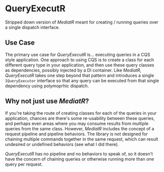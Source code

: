# QueryExecutR
Stripped down version of *MediatR* meant for creating / running queries over a single dispatch interface.

## Use Case
The primary use case for *QueryExecutR* is... executing queries in a CQS style application. One approach to using CQS is to create a class for each different query type in your application, and then use these query classes as dependencies, possibly injected by a DI container.  Like *MediatR*, *QueryExecutR* takes one step beyond that pattern and introduces a single `IQueryExecutor` interface so that any query can be executed from that single dependency using polymoprhic dispatch.

## Why not just use *MediatR*?
If you're taking the route of creating classes for each of the queries in your application, chances are there's some re-usability between these queries, and perhaps even areas where you may consume results from multiple queries from the same class. However, *MediatR* includes the concept of a request pipeline and pipeline behaviors. The library is not designed for chaining multiple commands together in the same request, which can result undesired or undefined behaviors (see what I did there).

*QueryExecutR* has no pipeline and no behaviors to speak of, so it doesn't have the concern of chaining queries or otherwise running more than one query per request.

